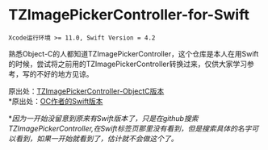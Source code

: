 # TZImagePickerController-for-Swift

`Xcode运行环境 >= 11.0, Swift Version = 4.2`  

熟悉Object-C的人都知道TZImagePickerController，这个仓库是本人在用Swift的时候，尝试将之前用的TZImagePickerController转换过来，仅供大家学习参考，写的不好的地方见谅。  

原出处：[TZImagePickerController-ObjectC版本](https://github.com/banchichen/TZImagePickerController)   
*原出处：[OC作者的Swift版本](https://github.com/tanhuang/TZImagePickerControllerSwift)  

**因为一开始没留意到原来有Swift版本了，只是在github搜索TZImagePickerController,在Swift标签页那里没有看到，但是搜索具体的名字可以看到，如果一开始就看到了，估计就不会做这个了。*
